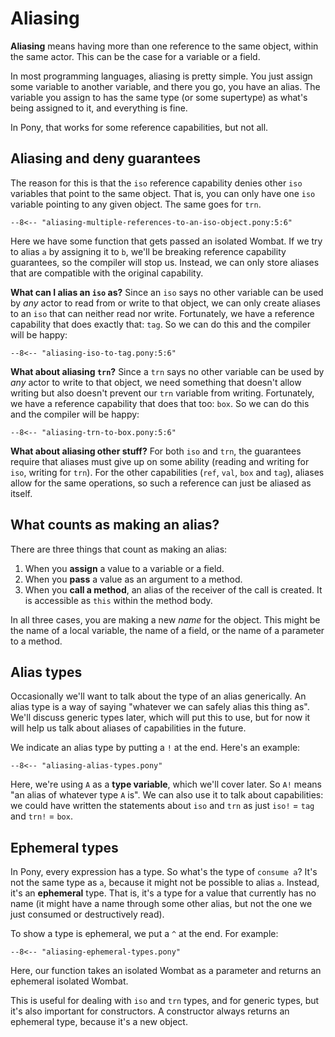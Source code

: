 # Aliasing

__Aliasing__ means having more than one reference to the same object, within the same actor. This can be the case for a variable or a field.

In most programming languages, aliasing is pretty simple. You just assign some variable to another variable, and there you go, you have an alias. The variable you assign to has the same type (or some supertype) as what's being assigned to it, and everything is fine.

In Pony, that works for some reference capabilities, but not all.

## Aliasing and deny guarantees

The reason for this is that the `iso` reference capability denies other `iso` variables that point to the same object. That is, you can only have one `iso` variable pointing to any given object. The same goes for `trn`.

```pony
--8<-- "aliasing-multiple-references-to-an-iso-object.pony:5:6"
```

Here we have some function that gets passed an isolated Wombat. If we try to alias `a` by assigning it to `b`, we'll be breaking reference capability guarantees, so the compiler will stop us. Instead, we can only store aliases that are compatible with the original capability.

__What can I alias an `iso` as?__ Since an `iso` says no other variable can be used by _any_ actor to read from or write to that object, we can only create aliases to an `iso` that can neither read nor write. Fortunately, we have a reference capability that does exactly that: `tag`. So we can do this and the compiler will be happy:

```pony
--8<-- "aliasing-iso-to-tag.pony:5:6"
```

__What about aliasing `trn`?__ Since a `trn` says no other variable can be used by _any_ actor to write to that object, we need something that doesn't allow writing but also doesn't prevent our `trn` variable from writing. Fortunately, we have a reference capability that does that too: `box`. So we can do this and the compiler will be happy:

```pony
--8<-- "aliasing-trn-to-box.pony:5:6"
```

__What about aliasing other stuff?__ For both `iso` and `trn`, the guarantees require that aliases must give up on some ability (reading and writing for `iso`, writing for `trn`). For the other capabilities (`ref`, `val`, `box` and `tag`), aliases allow for the same operations, so such a reference can just be aliased as itself.

## What counts as making an alias?

There are three things that count as making an alias:

1. When you __assign__ a value to a variable or a field.
2. When you __pass__ a value as an argument to a method.
3. When you __call a method__, an alias of the receiver of the call is created. It is accessible as `this` within the method body.

In all three cases, you are making a new _name_ for the object. This might be the name of a local variable, the name of a field, or the name of a parameter to a method.

## Alias types

Occasionally we'll want to talk about the type of an alias generically. An alias type is a way of saying "whatever we can safely alias this thing as". We'll discuss generic types later, which will put this to use, but for now it will help us talk about aliases of capabilities in the future.

We indicate an alias type by putting a `!` at the end. Here's an example:

```pony
--8<-- "aliasing-alias-types.pony"
```

Here, we're using `A` as a __type variable__, which we'll cover later. So `A!` means "an alias of whatever type `A` is". We can also use it to talk about capabilities: we could have written the statements about `iso` and `trn` as just `iso!` = `tag` and `trn!` = `box`.

## Ephemeral types

In Pony, every expression has a type. So what's the type of `consume a`? It's not the same type as `a`, because it might not be possible to alias `a`. Instead, it's an __ephemeral__ type. That is, it's a type for a value that currently has no name (it might have a name through some other alias, but not the one we just consumed or destructively read).

To show a type is ephemeral, we put a `^` at the end. For example:

```pony
--8<-- "aliasing-ephemeral-types.pony"
```

Here, our function takes an isolated Wombat as a parameter and returns an ephemeral isolated Wombat.

This is useful for dealing with `iso` and `trn` types, and for generic types, but it's also important for constructors. A constructor always returns an ephemeral type, because it's a new object.
